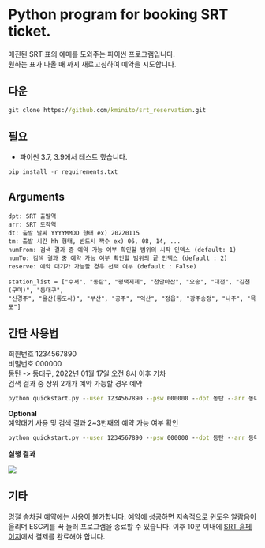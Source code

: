 # Python program for booking SRT ticket.

매진된 SRT 표의 예매를 도와주는 파이썬 프로그램입니다.  
원하는 표가 나올 때 까지 새로고침하여 예약을 시도합니다.

## 다운

```cmd
git clone https://github.com/kminito/srt_reservation.git
```

## 필요

- 파이썬 3.7, 3.9에서 테스트 했습니다.

```py
pip install -r requirements.txt
```

## Arguments

    dpt: SRT 출발역
    arr: SRT 도착역
    dt: 출발 날짜 YYYYMMDD 형태 ex) 20220115
    tm: 출발 시간 hh 형태, 반드시 짝수 ex) 06, 08, 14, ...
    numFrom: 검색 결과 중 예약 가능 여부 확인할 범위의 시작 인덱스 (default: 1)
    numTo: 검색 결과 중 예약 가능 여부 확인할 범위의 끝 인덱스 (default : 2)
    reserve: 예약 대기가 가능할 경우 선택 여부 (default : False)

    station_list = ["수서", "동탄", "평택지제", "천안아산", "오송", "대전", "김천(구미)", "동대구",
    "신경주", "울산(통도사)", "부산", "공주", "익산", "정읍", "광주송정", "나주", "목포"]

## 간단 사용법

회원번호 1234567890  
비밀번호 000000  
동탄 -> 동대구, 2022년 01월 17일 오전 8시 이후 기차  
검색 결과 중 상위 2개가 예약 가능할 경우 예약

```cmd
python quickstart.py --user 1234567890 --psw 000000 --dpt 동탄 --arr 동대구 --dt 20220117 --tm 08
```

**Optional**  
예약대기 사용 및 검색 결과 2~3번째의 예약 가능 여부 확인

```cmd
python quickstart.py --user 1234567890 --psw 000000 --dpt 동탄 --arr 동대구 --dt 20220117 --tm 08 --numFrom 2 --numTo 3 --reserve True
```

**실행 결과**

![](./img/img1.png)

## 기타

명절 승차권 예약에는 사용이 불가합니다.
예약에 성공하면 지속적으로 윈도우 알람음이 울리며 ESC키를 꾹 눌러 프로그램을 종료할 수 있습니다.
이후 10분 이내에 [SRT 홈페이지](https://etk.srail.kr/main.do)에서 결제를 완료해야 합니다.
